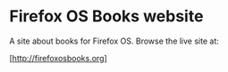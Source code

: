 Firefox OS Books website
========================

A site about books for Firefox OS. Browse the live site at:

[http://firefoxosbooks.org]
